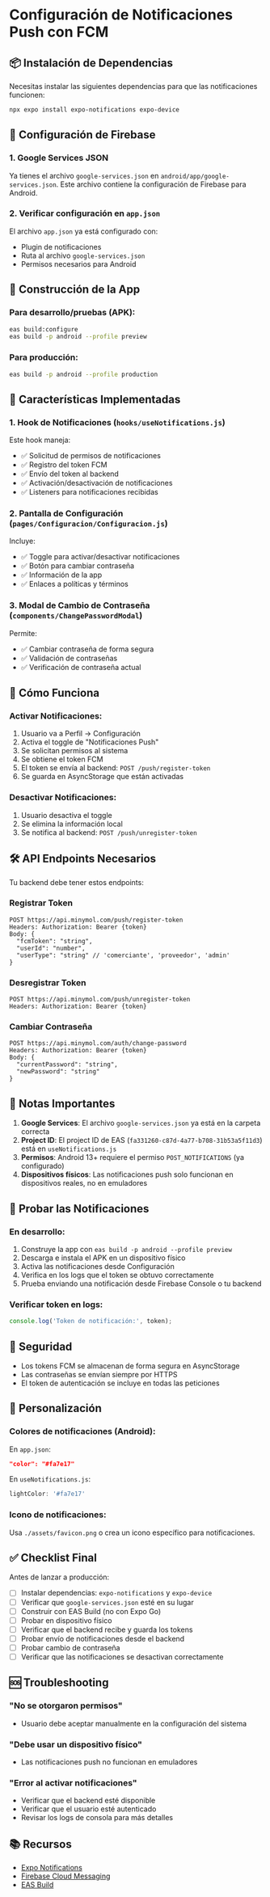 # Configuración de Notificaciones Push con FCM

## 📦 Instalación de Dependencias

Necesitas instalar las siguientes dependencias para que las notificaciones funcionen:

```bash
npx expo install expo-notifications expo-device
```

## 🔧 Configuración de Firebase

### 1. Google Services JSON

Ya tienes el archivo `google-services.json` en `android/app/google-services.json`. Este archivo contiene la configuración de Firebase para Android.

### 2. Verificar configuración en `app.json`

El archivo `app.json` ya está configurado con:
- Plugin de notificaciones
- Ruta al archivo `google-services.json`
- Permisos necesarios para Android

## 🚀 Construcción de la App

### Para desarrollo/pruebas (APK):

```bash
eas build:configure
eas build -p android --profile preview
```

### Para producción:

```bash
eas build -p android --profile production
```

## 📱 Características Implementadas

### 1. Hook de Notificaciones (`hooks/useNotifications.js`)

Este hook maneja:
- ✅ Solicitud de permisos de notificaciones
- ✅ Registro del token FCM
- ✅ Envío del token al backend
- ✅ Activación/desactivación de notificaciones
- ✅ Listeners para notificaciones recibidas

### 2. Pantalla de Configuración (`pages/Configuracion/Configuracion.js`)

Incluye:
- ✅ Toggle para activar/desactivar notificaciones
- ✅ Botón para cambiar contraseña
- ✅ Información de la app
- ✅ Enlaces a políticas y términos

### 3. Modal de Cambio de Contraseña (`components/ChangePasswordModal`)

Permite:
- ✅ Cambiar contraseña de forma segura
- ✅ Validación de contraseñas
- ✅ Verificación de contraseña actual

## 🔔 Cómo Funciona

### Activar Notificaciones:

1. Usuario va a Perfil → Configuración
2. Activa el toggle de "Notificaciones Push"
3. Se solicitan permisos al sistema
4. Se obtiene el token FCM
5. El token se envía al backend: `POST /push/register-token`
6. Se guarda en AsyncStorage que están activadas

### Desactivar Notificaciones:

1. Usuario desactiva el toggle
2. Se elimina la información local
3. Se notifica al backend: `POST /push/unregister-token`

## 🛠️ API Endpoints Necesarios

Tu backend debe tener estos endpoints:

### Registrar Token
```
POST https://api.minymol.com/push/register-token
Headers: Authorization: Bearer {token}
Body: {
  "fcmToken": "string",
  "userId": "number",
  "userType": "string" // 'comerciante', 'proveedor', 'admin'
}
```

### Desregistrar Token
```
POST https://api.minymol.com/push/unregister-token
Headers: Authorization: Bearer {token}
```

### Cambiar Contraseña
```
POST https://api.minymol.com/auth/change-password
Headers: Authorization: Bearer {token}
Body: {
  "currentPassword": "string",
  "newPassword": "string"
}
```

## 📝 Notas Importantes

1. **Google Services**: El archivo `google-services.json` ya está en la carpeta correcta
2. **Project ID**: El project ID de EAS (`fa331260-c87d-4a77-b708-31b53a5f11d3`) está en `useNotifications.js`
3. **Permisos**: Android 13+ requiere el permiso `POST_NOTIFICATIONS` (ya configurado)
4. **Dispositivos físicos**: Las notificaciones push solo funcionan en dispositivos reales, no en emuladores

## 🧪 Probar las Notificaciones

### En desarrollo:

1. Construye la app con `eas build -p android --profile preview`
2. Descarga e instala el APK en un dispositivo físico
3. Activa las notificaciones desde Configuración
4. Verifica en los logs que el token se obtuvo correctamente
5. Prueba enviando una notificación desde Firebase Console o tu backend

### Verificar token en logs:

```javascript
console.log('Token de notificación:', token);
```

## 🔐 Seguridad

- Los tokens FCM se almacenan de forma segura en AsyncStorage
- Las contraseñas se envían siempre por HTTPS
- El token de autenticación se incluye en todas las peticiones

## 🎨 Personalización

### Colores de notificaciones (Android):

En `app.json`:
```json
"color": "#fa7e17"
```

En `useNotifications.js`:
```javascript
lightColor: '#fa7e17'
```

### Icono de notificaciones:

Usa `./assets/favicon.png` o crea un icono específico para notificaciones.

## ✅ Checklist Final

Antes de lanzar a producción:

- [ ] Instalar dependencias: `expo-notifications` y `expo-device`
- [ ] Verificar que `google-services.json` esté en su lugar
- [ ] Construir con EAS Build (no con Expo Go)
- [ ] Probar en dispositivo físico
- [ ] Verificar que el backend recibe y guarda los tokens
- [ ] Probar envío de notificaciones desde el backend
- [ ] Probar cambio de contraseña
- [ ] Verificar que las notificaciones se desactivan correctamente

## 🆘 Troubleshooting

### "No se otorgaron permisos"
- Usuario debe aceptar manualmente en la configuración del sistema

### "Debe usar un dispositivo físico"
- Las notificaciones push no funcionan en emuladores

### "Error al activar notificaciones"
- Verificar que el backend esté disponible
- Verificar que el usuario esté autenticado
- Revisar los logs de consola para más detalles

## 📚 Recursos

- [Expo Notifications](https://docs.expo.dev/push-notifications/overview/)
- [Firebase Cloud Messaging](https://firebase.google.com/docs/cloud-messaging)
- [EAS Build](https://docs.expo.dev/build/introduction/)
